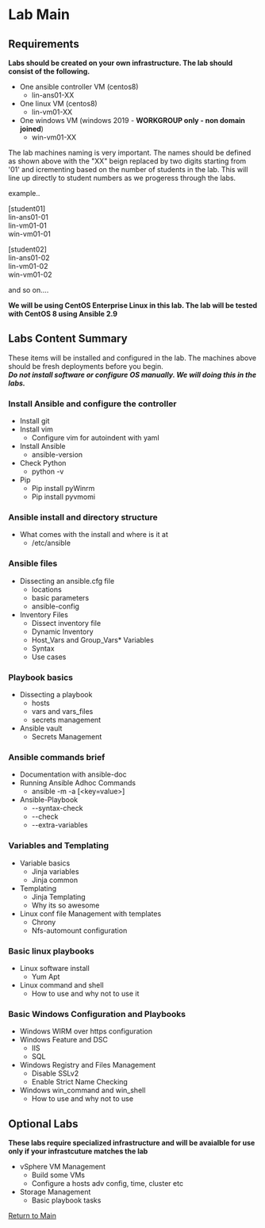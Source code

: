 # Lab Main

## Requirements

**Labs should be created on your own infrastructure. The lab should consist of the following.**

* One ansible controller VM (centos8)
   * lin-ans01-XX
* One linux VM (centos8)
   * lin-vm01-XX
* One windows VM (windows 2019 - **WORKGROUP only - non domain joined**)
   * win-vm01-XX

The lab machines naming is very important. The names should be defined as shown above with the "XX" beign replaced by two digits starting from '01' and icrementing based on the number of students in the lab. This will line up directly to student numbers as we progeress through the labs.

example..

[student01]<br />
lin-ans01-01<br />
lin-vm01-01<br />
win-vm01-01

[student02]<br />
lin-ans01-02<br />
lin-vm01-02<br />
win-vm01-02

and so on....

**We will be using CentOS Enterprise Linux in this lab. The lab will be tested with CentOS 8 using Ansible 2.9**

## Labs Content Summary

These items will be installed and configured in the lab. The machines above should be fresh deployments before you begin.<BR>
___Do not install software or configure OS manually. We will doing this in the labs.___

### Install Ansible and configure the controller
* Install git
* Install vim
    * Configure vim for autoindent with yaml
*	Install Ansible
    * ansible-version
*	Check Python
    * python  -v
*	Pip
    * Pip install pyWinrm
    * Pip install pyvmomi

### Ansible install and directory structure
* What comes with the install and where is it at
    * /etc/ansible
    
### Ansible files
*	Dissecting an ansible.cfg file
    *	locations
    *	basic parameters
    * ansible-config
*	Inventory Files
    * Dissect inventory file
    * Dynamic Inventory
    * Host_Vars and Group_Vars*	Variables
    * Syntax
    * Use cases
    
### Playbook basics
*	Dissecting a playbook
    *	hosts
    * vars and vars_files
    * secrets management
* Ansible vault
    * Secrets Management

### Ansible commands brief
* Documentation with ansible-doc
*	Running Ansible Adhoc Commands
    * ansible <inventory> -m <module> -a [<key=value>]
*	Ansible-Playbook
    * --syntax-check
    *	--check
    *	--extra-variables

### Variables and Templating
* Variable basics
    * Jinja variables
    * Jinja common 
*	Templating
    * Jinja Templating
    * Why its so awesome
*	Linux conf file Management with templates
    *	Chrony
    * Nfs-automount configuration

### Basic linux playbooks
*	Linux software install
    * Yum Apt
*	Linux command and shell
    *	How to use and why not to use it

### Basic Windows Configuration and Playbooks
* Windows WIRM over https configuration
*	Windows Feature and DSC
    *	IIS
    *	SQL
*	Windows Registry and Files Management
    * Disable SSLv2
    * Enable Strict Name Checking
*	Windows win_command and win_shell
    * How to use and why not to use

## Optional Labs

**These labs require specialized infrastructure and will be avaialble for use only if your infrastcuture matches the lab**

*	vSphere VM Management
    * Build some VMs
    *	Configure a hosts adv config, time, cluster etc
* Storage Management
    * Basic playbook tasks

[Return to Main](/README.md)
